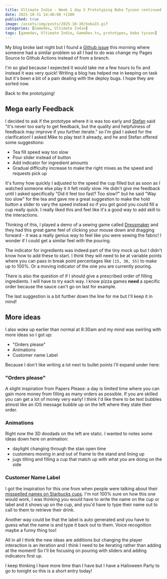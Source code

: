 ```yaml
---
title: Ultimate Indie - Week 1 day 5 Prototyping Boba Tycoon continued
date: 2025-10-31 14:48:00 +1100
published: true
image: /assets/img/posts/2025-10-30/boba15.gif
categories: [Gamedev, Ultimate Indie]
tags: [gamedev, Ultimate Indie, GameDev.tv, prototypes, boba tycoon]
---
```


My blog broke last night but I found a [Github issue](https://github.com/cotes2020/jekyll-theme-chirpy/issues/968) this morning where someone had a similar problem so all I had to do was change my Pages Source to Github Actions instead of from a branch.

I'm so glad because I expected it would take me a few hours to fix and instead it was very quick! Writing a blog has helped me in keeping on task but it's been a bit of a pain dealing with the deploy bugs. I hope they are sorted now.

Back to the prototyping!

## Mega early Feedback

I decided to ask if the prototype where it is was too early and [Stefan](https://x.com/Imphenzia) said "it's never too early to get feedback, but the quality and helpfulness of feedback may improve if you further iterate." so I'm glad I asked for the clarification!
I asked Mike to play test it already, and he and Stefan offered some suggestions:

- Tea fill speed way too slow
- Pour slider instead of button
- Add indicator for ingredient amounts
- Gradual difficulty increase to make the right mixes as the speed and requests pick up

It's funny how quickly I adjusted to the speed the cup filled but as soon as I watched someone else play it it felt *really* slow. He didn't give me feedback until I asked specifically "Did it feel too fast? Too slow?" but he said "Way too slow" for the tea and gave me a great suggestion to make the hold button a slider to vary the speed instead so if you got good you could fill a cup really quick. I really liked this and feel like it's a good way to add skill to the interactions.

Thinking of this, I played a demo of a sewing game called [Dressmaker](https://store.steampowered.com/app/4019220/Dressmaker/) and they had this great game feel of clicking your mouse down and dragging forward - it was a really genius way to feel like you were sewing the fabric! I wonder if I could get a similar feel with the pouring.

The indicator for ingredients was indeed part of the tiny mock up but I didn't know how to add these to start. I think they will need to be at variable points where you can pass in break point percentages like `[15, 30, 55]` to make up to 100%. Or a moving indicator of the one you are currently pouring.

There is also the question of if I should give a prescribed order of filling ingredients. I will have to try each way. I know pizza games **need** a specific order because the sauce can't go on last for example.

The last suggestion is a bit further down the line for me but I'll keep it in mind!

## More ideas

I also woke up earlier than normal at 6:30am and my mind was swirling with more ideas so I got up:

- "Orders please" 
- Animations
- Customer name Label

Because I don't like writing a lot next to bullet points I'll expand under here:

### "Orders please" 
A slight inspiration from Papers Please: a day is limited time where you can gain more money from filling as many orders as possible. If you are skilled you can get a lot of money very early! I think I'd like there to be text bubbles almost like an iOS message bubble up on the left where they state their order.

### Animations
Right now the 3D doodads on the left are static. I wanted to notes some ideas down here on animation:

- daylight changing through the stan open time
- customers moving in and out of frame to the stand and lining up
- jugs tilting and filling a cup that match up with what you are doing on the side

### Customer Name Label
I got the inspiration for this one from when people were talking about their [misspelled names on Starbucks cups](https://www.buzzfeed.com/jonmichaelpoff/starbucks-name-fails). I'm not 100% sure on how this one would work, I was thinking you would have to write the name on the cup or label and it shows up on the cup, and you'd have to type their name out to call to them to retrieve their drink.

Another way could be that the label is auto generated and you have to guess what the name is and type it back out to them. Voice recognition maybe a funny thing too!


All in all I think the new ideas are additions but changing the player interaction is an iteration and I think I need to be iterating rather than adding at the moment! So I'll be focusing on pouring with sliders and adding indicators first up.

I keep thinking I have more time than I have but I have a Halloween Party to go to tonight so this is a short entry today!

